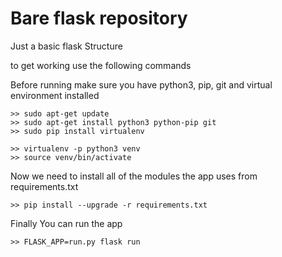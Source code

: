 # Bare flask repository

Just a basic flask Structure

to get working use the following commands

Before running make sure you have python3, pip, git and virtual environment installed
```
>> sudo apt-get update
>> sudo apt-get install python3 python-pip git
>> sudo pip install virtualenv
```

```
>> virtualenv -p python3 venv
>> source venv/bin/activate
```

Now we need to install all of the modules the app uses from requirements.txt
```
>> pip install --upgrade -r requirements.txt
```

Finally You can run the app
```
>> FLASK_APP=run.py flask run
```
